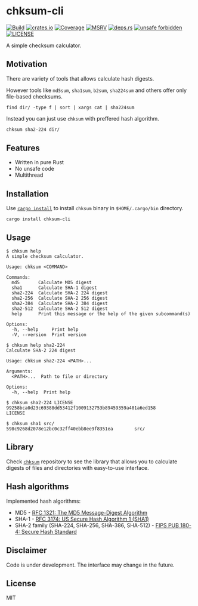 # chksum-cli

[![Build](https://img.shields.io/github/actions/workflow/status/ferric-bytes/chksum-cli/rust.yml?branch=master&style=flat-square&logo=github "Build")](https://github.com/ferric-bytes/chksum-cli/actions/workflows/rust.yml)
[![crates.io](https://img.shields.io/crates/v/chksum-cli?style=flat-square&logo=rust "crates.io")](https://crates.io/crates/chksum-cli)
[![Coverage](https://img.shields.io/codecov/c/gh/ferric-bytes/chksum-cli?style=flat-square&logo=codecov "Coverage")](https://app.codecov.io/gh/ferric-bytes/chksum-cli)
[![MSRV](https://img.shields.io/badge/MSRV-1.66.0-informational?style=flat-square "MSRV")](https://github.com/ferric-bytes/chksum-cli/blob/master/Cargo.toml)
[![deps.rs](https://deps.rs/crate/chksum-cli/0.2.0/status.svg?style=flat-square "deps.rs")](https://deps.rs/crate/chksum-cli/0.2.0)
[![unsafe forbidden](https://img.shields.io/badge/unsafe-forbidden-success.svg?style=flat-square "unsafe forbidden")](https://github.com/rust-secure-code/safety-dance)
[![LICENSE](https://img.shields.io/github/license/ferric-bytes/chksum-cli?style=flat-square "LICENSE")](https://github.com/ferric-bytes/chksum-cli/blob/master/LICENSE)

A simple checksum calculator.

## Motivation

There are variety of tools that allows calculate hash digests.

However tools like `md5sum`, `sha1sum`, `b2sum`, `sha224sum` and others offer only file-based checksums.

```shell
find dir/ -type f | sort | xargs cat | sha224sum
```

Instead you can just use `chksum` with preffered hash algorithm.

```sh
chksum sha2-224 dir/
```

## Features

- Written in pure Rust
- No unsafe code
- Multithread

## Installation

Use [`cargo install`](https://doc.rust-lang.org/cargo/commands/cargo-install.html) to install `chksum` binary in `$HOME/.cargo/bin` directory.

```shell
cargo install chksum-cli
```

## Usage

```shell
$ chksum help
A simple checksum calculator.

Usage: chksum <COMMAND>

Commands:
  md5       Calculate MD5 digest
  sha1      Calculate SHA-1 digest
  sha2-224  Calculate SHA-2 224 digest
  sha2-256  Calculate SHA-2 256 digest
  sha2-384  Calculate SHA-2 384 digest
  sha2-512  Calculate SHA-2 512 digest
  help      Print this message or the help of the given subcommand(s)

Options:
  -h, --help     Print help
  -V, --version  Print version
```

```shell
$ chksum help sha2-224
Calculate SHA-2 224 digest

Usage: chksum sha2-224 <PATH>...

Arguments:
  <PATH>...  Path to file or directory

Options:
  -h, --help  Print help
```

```shell
$ chksum sha2-224 LICENSE
99258bca0d23c69388dd53412f1009132753b89459359a401a6ed158        LICENSE
```

```shell
$ chksum sha1 src/
598c9268d2078e12bc0c32ff40ebb8ee9f8351ea        src/
```

## Library

Check [`chksum`](https://github.com/ferric-bytes/chksum) repository to see the library that allows you to calculate digests of files and directories with easy-to-use interface.

## Hash algorithms

Implemented hash algorithms:

* MD5 - [RFC 1321: The MD5 Message-Digest Algorithm](https://tools.ietf.org/html/rfc1321)
* SHA-1 - [RFC 3174: US Secure Hash Algorithm 1 (SHA1)](https://tools.ietf.org/html/rfc3174)
* SHA-2 family (SHA-224, SHA-256, SHA-386, SHA-512) - [FIPS PUB 180-4: Secure Hash Standard](https://nvlpubs.nist.gov/nistpubs/FIPS/NIST.FIPS.180-4.pdf)

## Disclaimer

Code is under development. The interface may change in the future.

## License

MIT
